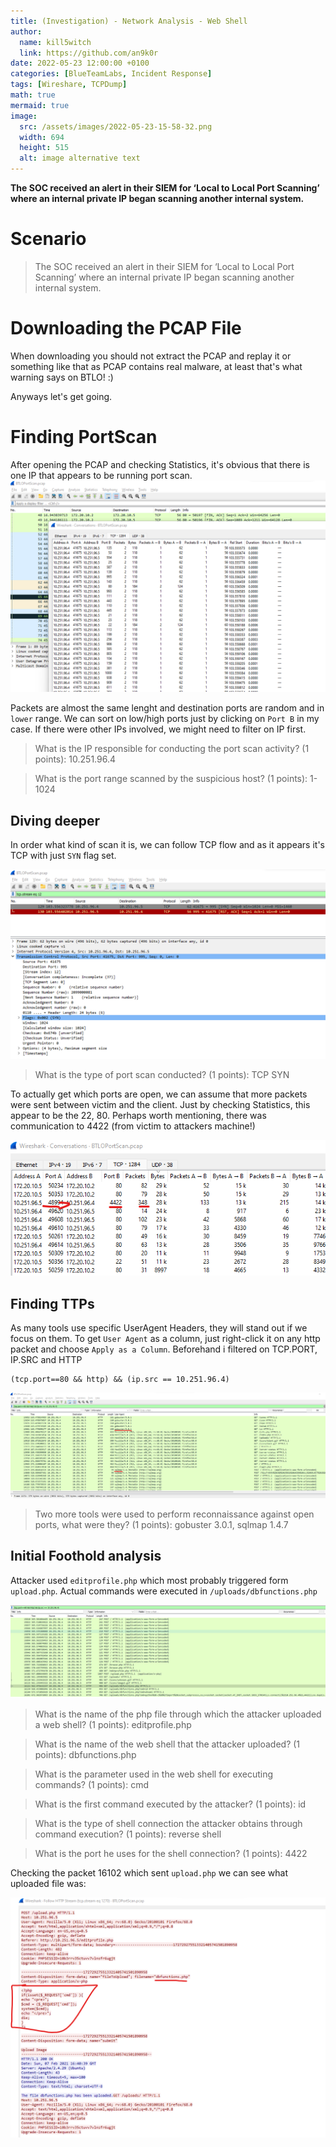 ```yaml
---
title: (Investigation) - Network Analysis - Web Shell
author:
  name: kill5witch
  link: https://github.com/an9k0r
date: 2022-05-23 12:00:00 +0100
categories: [BlueTeamLabs, Incident Response]
tags: [Wireshare, TCPDump]
math: true
mermaid: true
image:
  src: /assets/images/2022-05-23-15-58-32.png
  width: 694
  height: 515
  alt: image alternative text
---
```

**The SOC received an alert in their SIEM for ‘Local to Local Port Scanning’ where an internal private IP began scanning another internal system.**
# Scenario
> The SOC received an alert in their SIEM for ‘Local to Local Port Scanning’ where an internal private IP began scanning another internal system.   

# Downloading the PCAP File
When downloading you should not extract the PCAP and replay it or something like that as PCAP contains real malware, at least that's what warning says on BTLO! :)

Anyways let's get going.

# Finding PortScan
After opening the PCAP and checking Statistics, it's obvious that there is one IP that appears to be running port scan.
![](/assets/images/2022-05-23-15-27-03.png)

Packets are almost the same lenght and destination ports are random and in `lower` range. We can sort on low/high ports just by clicking on `Port B` in my case. If there were other IPs involved, we might need to filter on IP first.

> What is the IP responsible for conducting the port scan activity? (1 points): 10.251.96.4

> What is the port range scanned by the suspicious host? (1 points): 1-1024

## Diving deeper
In order what kind of scan it is, we can follow TCP flow and as it appears it's TCP with just `SYN` flag set.

![](/assets/images/2022-05-23-15-34-36.png)

> What is the type of port scan conducted? (1 points): TCP SYN

To actually get which ports are open, we can assume that more packets were sent between victim and the client. Just by checking Statistics, this appear to be the 22, 80. Perhaps worth mentioning, there was communication to 4422 (from victim to attackers machine!)

![](/assets/images/2022-05-23-15-38-50.png)

## Finding TTPs
As many tools use specific UserAgent Headers, they will stand out if we focus on them. To get `User Agent` as a column, just right-click it on any http packet and choose `Apply as a Column`. Beforehand i filtered on TCP.PORT, IP.SRC and HTTP 
```
(tcp.port==80 && http) && (ip.src == 10.251.96.4)
```

![](/assets/images/2022-05-23-15-45-00.png)

> Two more tools were used to perform reconnaissance against open ports, what were they? (1 points): gobuster 3.0.1, sqlmap 1.4.7

## Initial Foothold analysis
Attacker used `editprofile.php` which most probably triggered form `upload.php`. Actual commands were executed in `/uploads/dbfunctions.php`

![](/assets/images/2022-05-23-15-52-07.png)

> What is the name of the php file through which the attacker uploaded a web shell? (1 points): editprofile.php

> What is the name of the web shell that the attacker uploaded? (1 points): dbfunctions.php

> What is the parameter used in the web shell for executing commands? (1 points): cmd

> What is the first command executed by the attacker? (1 points): id

> What is the type of shell connection the attacker obtains through command execution? (1 points): reverse shell

> What is the port he uses for the shell connection? (1 points): 4422

Checking the packet 16102 which sent `upload.php` we can see what uploaded file was:

![](/assets/images/2022-05-23-15-54-37.png)